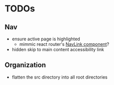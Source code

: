 # TODOs

## Nav

- ensure active page is highlighted
  - mimmic react router's [NavLink component](https://reacttraining.com/react-router/web/api/NavLink)?
- hidden skip to main content accessibility link

## Organization

- flatten the src directory into all root directories
